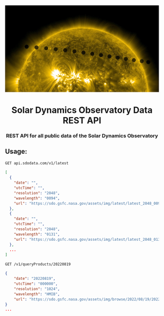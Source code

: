 <p align="center"><img src="./transit.jpg" ></p>
<h1 align="center"> Solar Dynamics Observatory Data REST API </h1>

<h3 align="center"> REST API for all public data of the Solar Dynamics Observatory</h3>

## Usage:

```
GET api.sdodata.com/v1/latest
```
```json
[
  {
    "date": "",
    "utcTime": "",
    "resolution": "2048",
    "wavelength": "0094",
    "url": "https://sdo.gsfc.nasa.gov/assets/img/latest/latest_2048_0094.jpg"
  },
  {
    "date": "",
    "utcTime": "",
    "resolution": "2048",
    "wavelength": "0131",
    "url": "https://sdo.gsfc.nasa.gov/assets/img/latest/latest_2048_0131.jpg"
  },
  ...
]
```
```
GET /v1/queryProducts/20220819
```
```json
{
    "date": "20220819",
    "utcTime": "000000",
    "resolution": "1024",
    "wavelength": "HMIB",
    "url": "https://sdo.gsfc.nasa.gov/assets/img/browse/2022/08/19/20220819_000000_1024_HMIB.jpg"
}
...
```
